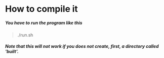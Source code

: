 # How to compile it
##### You have to run the program like this
> ./run.sh
##### Note that this will not work if you does not create, first, a directory called 'built'.